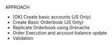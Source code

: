 APPROACH
- [OK] Create basic accounts (JS Only)
- Create Basic Orderbook (JS Only)
- Replicate Orderbook using Grenache
- Order Execution and account balance update
- Validation